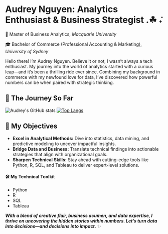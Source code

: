 # Audrey Nguyen: Analytics Enthusiast & Business Strategist .☘︎ ݁˖

🌱 Master of Business Analytics, *Macquarie University*

🎓 Bachelor of Commerce (Professional Accounting & Marketing), *University of Sydney*

Hello there! I’m Audrey Nguyen. Believe it or not, I wasn’t always a tech enthusiast. My journey into the world of analytics started with a curious leap—and it’s been a thrilling ride ever since. Combining my background in commerce with my newfound love for data, I’ve discovered how powerful numbers can be when paired with strategic thinking.

## 🚀 The Journey So Far
![Audrey's GitHub stats](https://github-readme-stats.vercel.app/api?username=audreyngnn&show_icons=true&theme=radical) [![Top Langs](https://github-readme-stats.vercel.app/api/top-langs/?username=audreyngnn&layout=donut)](https://github.com/audreyngnn/github-readme-stats)

## 🎯 My Objectives
* **Excel in Analytical Methods:** Dive into statistics, data mining, and predictive modeling to uncover impactful insights.
* **Bridge Data and Business:** Translate technical findings into actionable strategies that align with organizational goals.
* **Sharpen Technical Skills:** Stay ahead with cutting-edge tools like Python, R, SQL, and Tableau to deliver expert-level solutions.


#### 🛠 My Technical Toolkit
* Python
* R
* SQL
* Tableau
  
***With a blend of creative flair, business acumen, and data expertise, I thrive on uncovering the hidden stories within numbers. Let’s turn data into decisions—and decisions into impact.*** ✨

